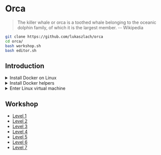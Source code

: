 # Orca

> The killer whale or orca is a toothed whale belonging to the oceanic dolphin family, of which it is the largest member.
> -- Wikipedia

```bash
git clone https://github.com/lukaszlach/orca
cd orca/
bash workshop.sh
bash editor.sh
```

## Introduction

<details><summary>Install Docker on Linux</summary>
<p>

```bash
# Install Docker 18.09
curl -fsSL https://get.docker.com | VERSION=18.09 CHANNEL=stable sh

# Install Docker under your $HOME as a non-root
curl -fsSL https://get.docker.com/rootless | sh
```

</p>
</details>

<details><summary>Install Docker helpers</summary>
<p>

```bash
# Windows
$ Set-ExecutionPolicy RemoteSigned
$ Install-Module posh-docker
$ Import-Module posh-docker

# Mac
$ brew tap homebrew/completions
$ brew install docker-completion
$ brew install docker-compose-completion

# Linux
$ apt install bash-completion
$ curl https://raw.githubusercontent.com/docker/docker-ce/master/components/cli/contrib/completion/bash/docker -o /etc/bash_completion.d/docker.sh
```

</p>
</details>

<details><summary>Enter Linux virtual machine</summary>
<p>

```bash
# Windows and Mac
$ docker run -it --rm --privileged --pid=host justincormack/nsenter1

# Mac
$ screen ~/Library/Containers/com.docker.docker/Data/vms/0/tty
```

</p>
</details>

## Workshop

* [Level 1](LEVEL1.md)
* [Level 2](LEVEL2.md)
* [Level 3](LEVEL3.md)
* [Level 4](LEVEL4.md)
* [Level 5](LEVEL5.md)
* [Level 6](LEVEL6.md)
* [Level 7](LEVEL7.md)
